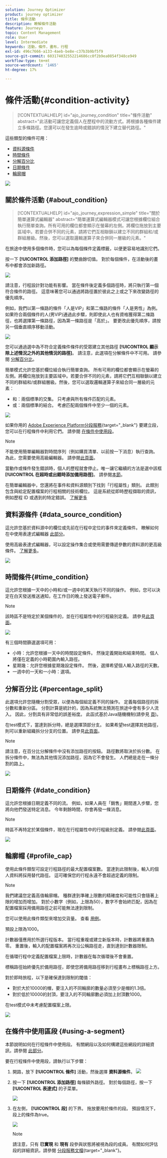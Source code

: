 ```yaml
---
solution: Journey Optimizer
product: journey optimizer
title: 條件活動
description: 瞭解條件活動
feature: Journeys
topic: Content Management
role: User
level: Intermediate
keywords: 活動，條件，畫布，行程
exl-id: 496c7666-a133-4aeb-be8e-c37b3b9bf5f9
source-git-commit: 603174032552214686cc0f2b9ea0854f348ce949
workflow-type: tm+mt
source-wordcount: '1465'
ht-degree: 17%

---
```


# 條件活動{#condition-activity}

>[!CONTEXTUALHELP]
>id="ajo_journey_condition"
>title="條件活動"
>abstract="此活動可讓您定義個人在歷程中的流動方式。將根據各種條件建立多條路徑。您還可以在發生逾時或錯誤的情況下建立替代路徑。"

這些類型的條件可用：

* [資料源條件](#data_source_condition)
* [時間條件](#time_condition)
* [分解百分比](#percentage_split)
* [日期條件](#date_condition)
* [輪廓帽](#profile_cap)

![](assets/journey49.png)

## 關於條件活動 {#about_condition}

>[!CONTEXTUALHELP]
>id="ajo_journey_expression_simple"
>title="關於簡單運算式編輯器"
>abstract="簡單運算式編輯器模式可讓您根據欄位組合執行簡單查詢。所有可用的欄位都會顯示在螢幕的左側。將欄位拖放到主要區域中。若要合併不同的元素，請將它們互相聯鎖以建立不同的群組和/或群組層級。然後，您可以選取邏輯運算子來合併同一層級的元素。"

在旅途中使用多個條件時，您可以為每個條件定義標籤，以便更容易地識別它們。

按一下 **[!UICONTROL 添加路徑]** 的雙曲餘切值。 對於每個條件，在活動後的畫布中都會添加新路徑。

![](assets/journey47.png)

請注意，行程設計對功能有影響。 當在條件後定義多個路徑時，將只執行第一個符合條件的路徑。 這意味著您可以通過將路徑置於彼此之上或之下來改變路徑的優先順序。

例如，我們以第一條路的條件「人是VIP」和第二條路的條件「人是男性」為例。 如果符合兩個條件的人(男VIP)通過此步驟，則即使此人也有資格獲得第二條路徑，也將選擇第一條路徑，因為第一條路徑是「高於」。 要更改此優先順序，請按另一個垂直順序移動活動。

![](assets/journey48.png)

您可以通過選中為不符合定義條件條件的受眾建立其他路徑 **[!UICONTROL 顯示除上述情況之外的其他情況的路徑]**。 請注意，此選項在分解條件中不可用。 請參閱 [分解百分比](#percentage_split)。

簡單模式允許您基於欄位組合執行簡單查詢。 所有可用的欄位都會顯示在螢幕的左側。將欄位拖放到主要區域中。若要合併不同的元素，請將它們互相聯鎖以建立不同的群組和/或群組層級。然後，您可以選取邏輯運算子來組合同一層級的元素：

* 和：兩個標準的交集。 只考慮與所有條件匹配的元素。
* 或：兩個標準的結合。 考慮匹配兩個條件中至少一個的元素。

![](assets/journey64.png)

如果你用的 [Adobe Experience Platform分段服務](https://experienceleague.adobe.com/docs/experience-platform/segmentation/home.html){target="_blank"} 要建立段，您可以在行程條件中利用它們。 請參閱 [在條件中使用段](../building-journeys/condition-activity.md#using-a-segment)。


>[!NOTE]
>
>不能使用簡單編輯器對時間序列（例如購買清單、以前按一下消息）執行查詢。 為此，您需要使用高級編輯器。 請參閱[此頁面](expression/expressionadvanced.md)。

當動作或條件發生錯誤時，個人的歷程就會停止。唯一讓它繼續的方法是選中該框 **[!UICONTROL 在超時或出錯時添加備用路徑]**。 請參閱[本節](../building-journeys/using-the-journey-designer.md#paths)。

在簡單編輯器中，您還將在事件和資料源類別下找到「行程屬性」類別。 此類別包含與給定配置檔案的行程相關的技術欄位。 這是系統從即時歷程擷取的資訊，例如歷程 ID 或遇到的特定錯誤。 [了解更多](expression/journey-properties.md)

## 資料源條件 {#data_source_condition}

這允許您基於資料源中的欄位或先前在行程中定位的事件來定義條件。 瞭解如何在中使用表達式編輯器 [此部分](expression/expressionadvanced.md)。

使用高級表達式編輯器，可以設定操作集合或使用需要傳遞參數的資料源的更高級條件。 [了解更多](../datasource/external-data-sources.md)。

![](assets/journey50.png)

## 時間條件{#time_condition}

這允許您根據一天中的小時和/或一週中的某天執行不同的操作。 例如，您可以決定在白天發送推送通知，在工作日的晚上發送電子郵件。

>[!NOTE]
>
>該時區不是特定於某個條件的，並在行程屬性中的行程級別定義。 請參見[此頁面](../building-journeys/timezone-management.md)。

![](assets/journey51.png)

有三個時間篩選選項可用：

* 小時：允許您根據一天中的時間設定條件。 然後定義開始和結束時間。 個人將僅在定義的小時範圍內輸入路徑。
* 星期幾：允許您根據星期幾設定條件。 然後，選擇希望個人輸入路徑的天數。
* 一週中的一天和一小時：選項。

## 分解百分比 {#percentage_split}

此選項允許您隨機分割受眾，以便為每個組定義不同的操作。 定義每個路徑的拆分數和重新分區。 分割計算是統計的，因為系統無法預測在旅途中會有多少人流入。 因此，分割具有非常低的誤差裕度。 此函式基於Java隨機機制(請參見 [頁](https://docs.oracle.com/javase/7/docs/api/java/util/Random.html))。

在test模式下，當達到拆分時，總是選擇頂部分支。 如果希望test選擇其他路徑，則可以重新組織拆分分支的位置。 請參見[此頁面](../building-journeys/testing-the-journey.md)。

>[!NOTE]
>
>請注意，在百分比分解條件中沒有添加路徑的按鈕。 路徑數將取決於拆分數。 在拆分條件中，無法為其他情況添加路徑，因為它不會發生。 人們總是走在一條分割的路上。

![](assets/journey52.png)

## 日期條件 {#date_condition}

這允許您根據日期定義不同的流。 例如，如果人員在「銷售」期間進入步驟，您將向他們發送特定消息。 今年剩餘時間，你會再發一條消息。

>[!NOTE]
>
>時區不再特定於某個條件，現在在行程屬性中的行程級別定義。 請參閱[此頁面](../building-journeys/timezone-management.md)。

![](assets/journey53.png)

## 輪廓帽 {#profile_cap}

使用此條件類型可設定行程路徑的最大配置檔案數。 當達到此限制後，輸入的個人資料將採用替代路徑。 這可確保您的行程永遠不會超過定義的限制。

>[!NOTE]
>
>我們建議您定義高值輪廓帽。 種群達到準確上限數的精確度和可能性只會隨著上限的增加而增加。 對於小數字（例如，上限為50），數字不會始終匹配，因為在配置檔案採用備用路徑之前可能無法達到限制。

您可以使用此條件類型來增加交貨量。 查看 [用例](ramp-up-deliveries-uc.md)。

預設上限為1000。

計數器僅應用於所選行程版本。 當行程重複或建立新版本時，計數器將重置為零。 重置後，輸入的配置檔案將再次沿公稱路徑走，直到達到計數器限制。

在循環行程中定義配置檔案上限時，計數器在每次循環後不會重置。

標稱路徑始終優先於備用路徑，即使您將備用路徑移到行程畫布上標稱路徑上方。

對於即時旅程，以下是確保達到限制的閾值：

* 對於大於10000的帽，要注入的不同輪廓的數量必須至少是帽的1.3倍。
* 對於低於10000的封頂，要注入的不同輪廓數必須加上封頂數1000。

在test模式中未考慮配置檔案上限。

![](assets/profile-cap-condition.png)

## 在條件中使用區段 {#using-a-segment}

本節說明如何在行程條件中使用段。 有關網段以及如何構建這些網段的詳細資訊，請參閱 [此部分](../segment/about-segments.md)。

要在行程條件中使用段，請執行以下步驟：

1. 開路，放下 **[!UICONTROL 條件]** 活動，然後選擇 **資料源條件**。
   ![](assets/journey47.png)

1. 按一下 **[!UICONTROL 添加路徑]** 每條額外路徑。 對於每個路徑，按一下 **[!UICONTROL 表達式]** 的子菜單。

   ![](assets/segment3.png)

1. 在左側， **[!UICONTROL 段]** 的下界。 拖放要用於條件的段。 預設情況下，段上的條件為true。

   ![](assets/segment4.png)

   >[!NOTE]
   >
   >請注意，只有 **已實現** 和 **現有** 段參與狀態將被視為段的成員。 有關如何評估段的詳細資訊，請參閱 [分段服務文檔](https://experienceleague.adobe.com/docs/experience-platform/segmentation/tutorials/evaluate-a-segment.html#interpret-segment-results){target="_blank"}。
